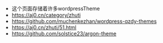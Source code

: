 * 这个页面存储着许多wordpressTheme
* https://aj0.cn/category/zhuti
* https://github.com/muchenkezhan/wordpress-qzdy-themes
* https://aj0.cn/zhuti/51.html
* https://github.com/solstice23/argon-theme
